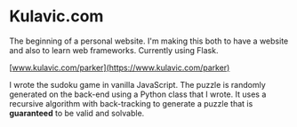 # Kulavic.com

The beginning of a personal website. I'm making this both to have a website and also to learn web frameworks. Currently using Flask.

[www.kulavic.com/parker](https://www.kulavic.com/parker)

I wrote the sudoku game in vanilla JavaScript. The puzzle is randomly generated on the back-end using a Python class that I wrote. It uses a recursive algorithm with back-tracking to generate a puzzle that is <strong>guaranteed</strong> to be valid and solvable. 
